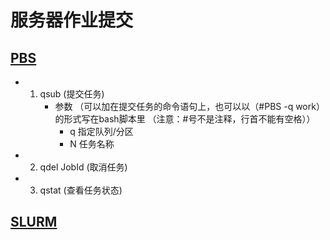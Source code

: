# 服务器作业提交

## [PBS](https://www.jianshu.com/p/ba1c892d8303)
 - 1. qsub (提交任务)
      - 参数 （可以加在提交任务的命令语句上，也可以以（#PBS -q work）的形式写在bash脚本里 （注意：#号不是注释，行首不能有空格））
        - q 指定队列/分区
        - N 任务名称
 - 2. qdel JobId (取消任务)
 - 3. qstat (查看任务状态) 
  
## [SLURM](https://slurm.schedmd.com/documentation.html)
